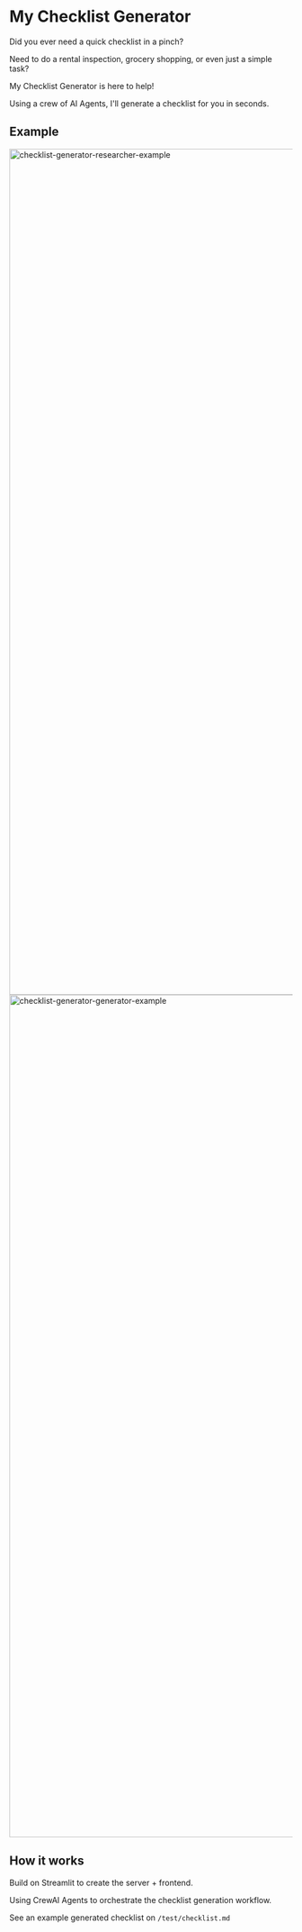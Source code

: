 # My Checklist Generator
Did you ever need a quick checklist in a pinch? 

Need to do a rental inspection, grocery shopping, or even just a simple task? 

My Checklist Generator is here to help!

Using a crew of AI Agents, I'll generate a checklist for you in seconds.

## Example
<img width="1502" alt="checklist-generator-researcher-example" src="https://github.com/user-attachments/assets/b81f56de-504b-42af-a874-4183ec40f510" />

<img width="1496" alt="checklist-generator-generator-example" src="https://github.com/user-attachments/assets/86482937-7ab7-4638-8bcc-91f1444a7dc0" />


## How it works
Build on Streamlit to create the server + frontend.

Using CrewAI Agents to orchestrate the checklist generation workflow.

See an example generated checklist on `/test/checklist.md` 
